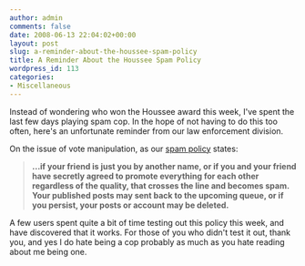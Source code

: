 ```yaml
---
author: admin
comments: false
date: 2008-06-13 22:04:02+00:00
layout: post
slug: a-reminder-about-the-houssee-spam-policy
title: A Reminder About the Houssee Spam Policy
wordpress_id: 113
categories:
- Miscellaneous
---
```


Instead of wondering who won the Houssee award this week, I've spent the last few days playing spam cop. In the hope of not having to do this too often, here's an unfortunate reminder from our law enforcement division.

On the issue of vote manipulation, as our [spam policy](http://www.houssee.com/spam.php) states:

> **...if your friend is just you by another name, or if you and your friend have secretly agreed to promote everything for each other regardless of the quality, that crosses the line and becomes spam. Your published posts may sent back to the upcoming queue, or if you persist, your posts or account may be deleted.**

A few users spent quite a bit of time testing out this policy this week, and have discovered that it works. For those of you who didn't test it out, thank you, and yes I do hate being a cop probably as much as you hate reading about me being one.
